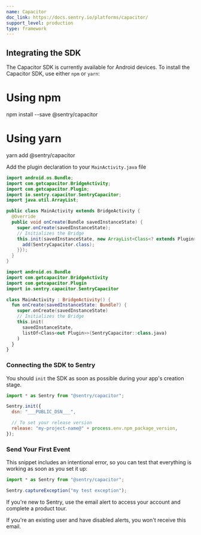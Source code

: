 ```yaml
---
name: Capacitor
doc_link: https://docs.sentry.io/platforms/capacitor/
support_level: production
type: framework
---
```


## Integrating the SDK

The Capacitor SDK is currently available for Android devices. To install the Capacitor SDK, use either `npm` or `yarn`:

# Using npm
npm install --save @sentry/capacitor
# Using yarn
yarn add @sentry/capacitor

Add the plugin declaration to your `MainActivity.java` file

```java {filename:MainActivity.java}
import android.os.Bundle;
import com.getcapacitor.BridgeActivity;
import com.getcapacitor.Plugin;
import io.sentry.capacitor.SentryCapacitor;
import java.util.ArrayList;

public class MainActivity extends BridgeActivity {
  @Override
  public void onCreate(Bundle savedInstanceState) {
    super.onCreate(savedInstanceState);
    // Initializes the Bridge
    this.init(savedInstanceState, new ArrayList<Class<? extends Plugin>>() {{
      add(SentryCapacitor.class);
    }});
  }
}
```

```kotlin
import android.os.Bundle
import com.getcapacitor.BridgeActivity
import com.getcapacitor.Plugin
import io.sentry.capacitor.SentryCapacitor

class MainActivity : BridgeActivity() {
  fun onCreate(savedInstanceState: Bundle?) {
    super.onCreate(savedInstanceState)
    // Initializes the Bridge
    this.init(
      savedInstanceState,
      listOf<Class<out Plugin>>(SentryCapacitor::class.java)
    )
  }
}
```

### Connecting the SDK to Sentry

You should `init` the SDK as soon as possible during your app's creation stage.

```javascript
import * as Sentry from "@sentry/capacitor";

Sentry.init({
  dsn: "___PUBLIC_DSN___",

  // To set your release version
  release: "my-project-name@" + process.env.npm_package_version,
});
```

### Send Your First Event

This snippet includes an intentional error, so you can test that everything is working as soon as you set it up:

```javascript
import * as Sentry from "@sentry/capacitor";

Sentry.captureException("my test exception");
```

If you're new to Sentry, use the email alert to access your account and complete a product tour.

If you're an existing user and have disabled alerts, you won't receive this email.

